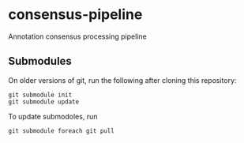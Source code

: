 # consensus-pipeline

Annotation consensus processing pipeline

## Submodules

On older versions of git, run the following after cloning this repository:

```
git submodule init
git submodule update
```

To update submodoles, run

```
git submodule foreach git pull
```
